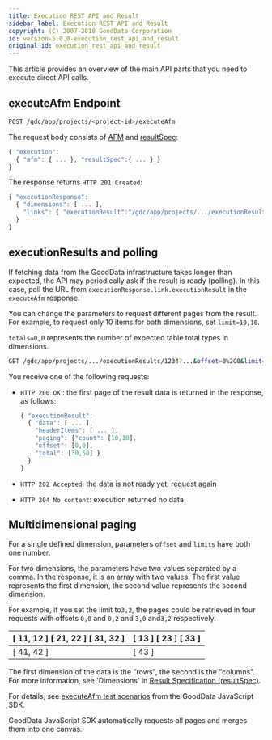 ```yaml
---
title: Execution REST API and Result
sidebar_label: Execution REST API and Result
copyright: (C) 2007-2018 GoodData Corporation
id: version-5.0.0-execution_rest_api_and_result
original_id: execution_rest_api_and_result
---
```


This article provides an overview of the main API parts that you need to execute direct API calls.

## executeAfm Endpoint

```bash
POST /gdc/app/projects/<project-id>/executeAfm
```

The request body consists of [AFM](afm.md) and [resultSpec](result_spec.md):

```javascript
{ "execution":
  { "afm": { ... }, "resultSpec":{ ... } }
}
```

The response returns `HTTP 201 Created`:

```javascript
{ "executionResponse":
  { "dimensions": [ ... ],
    "links": { "executionResult":"/gdc/app/projects/.../executionResults/1234?...&offset=0%2C0&limit=1000%2C1000&dimensions=2&totals=0%2C0" }
  }
}
```

## executionResults and polling

If fetching data from the GoodData infrastructure takes longer than expected, the API may periodically ask if the result is ready \(polling\). In this case, poll the URL from `executionResponse.link.executionResult` in the `executeAfm` response.

You can change the parameters to request different pages from the result. For example, to request only 10 items for both dimensions, set `limit=10,10`.

`totals=0,0` represents the number of expected table total types in dimensions.

```bash
GET /gdc/app/projects/.../executionResults/1234?...&offset=0%2C0&limit=10%2C10&dimensions=2&totals=0%2C0
```

You receive one of the following requests:

* `HTTP 200 OK`
  : the first page of the result data is returned in the response, as follows:

  ```javascript
  { "executionResult":
    { "data": [ ... ],
      "headerItems": [ ... ],
      "paging": {"count": [10,10],
      "offset": [0,0],
      "total": [30,50] }
    }
  }
  ```

* `HTTP 202 Accepted`: the data is not ready yet, request again
* `HTTP 204 No content`: execution returned no data

## Multidimensional paging

For a single defined dimension, parameters `offset` and `limits` have both one number.

For two dimensions, the parameters have two values separated by a comma. In the response, it is an array with two values. The first value represents the first dimension, the second value represents the second dimension.

For example, if you set the limit to`3,2`, the pages could be retrieved in four requests with offsets `0,0` and `0,2` and `3,0` and`3,2` respectively.

| \[ 11, 12 \] \[ 21, 22 \] \[ 31, 32 \] | \[ 13 \] \[ 23 \] \[ 33 \] |
| :--- | :--- |
| \[ 41, 42 \] | \[ 43 \] |

The first dimension of the data is the "rows", the second is the "columns". For more information, see 'Dimensions' in [Result Specification \(resultSpec\)](result_specification.md).

For details, see [executeAfm test scenarios](https://github.com/gooddata/gooddata-js/blob/master/test/execution/execute-afm.test.js#L228) from the GoodData JavaScript SDK.

GoodData JavaScript SDK automatically requests all pages and merges them into one canvas.
